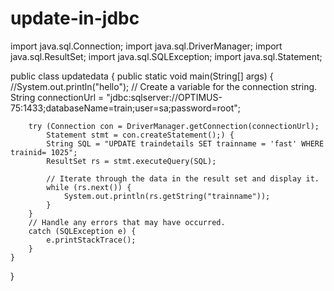 # update-in-jdbc

import java.sql.Connection;
import java.sql.DriverManager;
import java.sql.ResultSet;
import java.sql.SQLException;
import java.sql.Statement;

public class updatedata {
    public static void main(String[] args) {
    	//System.out.println("hello");
        // Create a variable for the connection string.
        String connectionUrl = "jdbc:sqlserver://OPTIMUS-75:1433;databaseName=train;user=sa;password=root";

        try (Connection con = DriverManager.getConnection(connectionUrl);
        	Statement stmt = con.createStatement();) {
            String SQL = "UPDATE traindetails SET trainname = 'fast' WHERE trainid= 1025";
            ResultSet rs = stmt.executeQuery(SQL);
        	
            // Iterate through the data in the result set and display it.
            while (rs.next()) {
                System.out.println(rs.getString("trainname"));
            }
        }
        // Handle any errors that may have occurred.
        catch (SQLException e) {
            e.printStackTrace();
        }
    }
}





